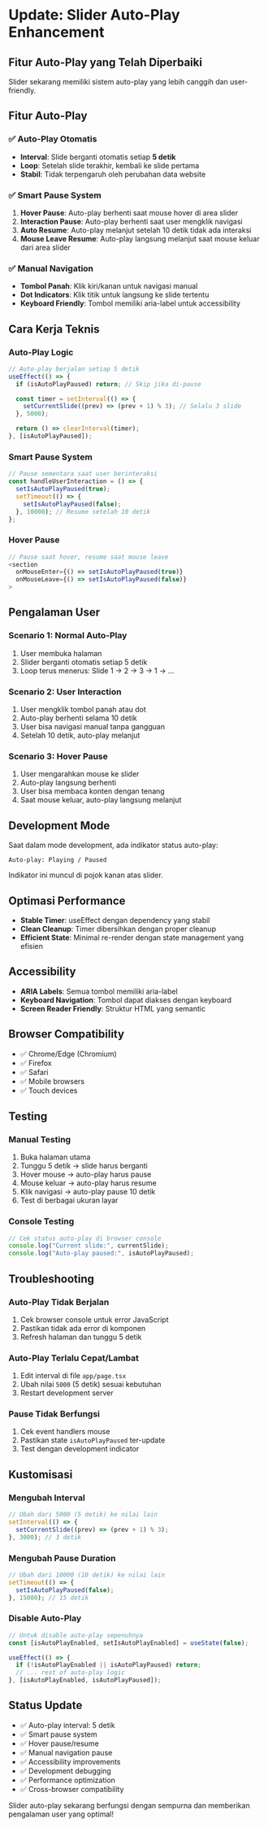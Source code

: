 # Update: Slider Auto-Play Enhancement

## Fitur Auto-Play yang Telah Diperbaiki

Slider sekarang memiliki sistem auto-play yang lebih canggih dan user-friendly.

## Fitur Auto-Play

### ✅ Auto-Play Otomatis

- **Interval**: Slide berganti otomatis setiap **5 detik**
- **Loop**: Setelah slide terakhir, kembali ke slide pertama
- **Stabil**: Tidak terpengaruh oleh perubahan data website

### ✅ Smart Pause System

1. **Hover Pause**: Auto-play berhenti saat mouse hover di area slider
2. **Interaction Pause**: Auto-play berhenti saat user mengklik navigasi
3. **Auto Resume**: Auto-play melanjut setelah 10 detik tidak ada interaksi
4. **Mouse Leave Resume**: Auto-play langsung melanjut saat mouse keluar dari area slider

### ✅ Manual Navigation

- **Tombol Panah**: Klik kiri/kanan untuk navigasi manual
- **Dot Indicators**: Klik titik untuk langsung ke slide tertentu
- **Keyboard Friendly**: Tombol memiliki aria-label untuk accessibility

## Cara Kerja Teknis

### Auto-Play Logic

```javascript
// Auto-play berjalan setiap 5 detik
useEffect(() => {
  if (isAutoPlayPaused) return; // Skip jika di-pause

  const timer = setInterval(() => {
    setCurrentSlide((prev) => (prev + 1) % 3); // Selalu 3 slide
  }, 5000);

  return () => clearInterval(timer);
}, [isAutoPlayPaused]);
```

### Smart Pause System

```javascript
// Pause sementara saat user berinteraksi
const handleUserInteraction = () => {
  setIsAutoPlayPaused(true);
  setTimeout(() => {
    setIsAutoPlayPaused(false);
  }, 10000); // Resume setelah 10 detik
};
```

### Hover Pause

```javascript
// Pause saat hover, resume saat mouse leave
<section
  onMouseEnter={() => setIsAutoPlayPaused(true)}
  onMouseLeave={() => setIsAutoPlayPaused(false)}
>
```

## Pengalaman User

### Scenario 1: Normal Auto-Play

1. User membuka halaman
2. Slider berganti otomatis setiap 5 detik
3. Loop terus menerus: Slide 1 → 2 → 3 → 1 → ...

### Scenario 2: User Interaction

1. User mengklik tombol panah atau dot
2. Auto-play berhenti selama 10 detik
3. User bisa navigasi manual tanpa gangguan
4. Setelah 10 detik, auto-play melanjut

### Scenario 3: Hover Pause

1. User mengarahkan mouse ke slider
2. Auto-play langsung berhenti
3. User bisa membaca konten dengan tenang
4. Saat mouse keluar, auto-play langsung melanjut

## Development Mode

Saat dalam mode development, ada indikator status auto-play:

```
Auto-play: Playing / Paused
```

Indikator ini muncul di pojok kanan atas slider.

## Optimasi Performance

- **Stable Timer**: useEffect dengan dependency yang stabil
- **Clean Cleanup**: Timer dibersihkan dengan proper cleanup
- **Efficient State**: Minimal re-render dengan state management yang efisien

## Accessibility

- **ARIA Labels**: Semua tombol memiliki aria-label
- **Keyboard Navigation**: Tombol dapat diakses dengan keyboard
- **Screen Reader Friendly**: Struktur HTML yang semantic

## Browser Compatibility

- ✅ Chrome/Edge (Chromium)
- ✅ Firefox
- ✅ Safari
- ✅ Mobile browsers
- ✅ Touch devices

## Testing

### Manual Testing

1. Buka halaman utama
2. Tunggu 5 detik → slide harus berganti
3. Hover mouse → auto-play harus pause
4. Mouse keluar → auto-play harus resume
5. Klik navigasi → auto-play pause 10 detik
6. Test di berbagai ukuran layar

### Console Testing

```javascript
// Cek status auto-play di browser console
console.log("Current slide:", currentSlide);
console.log("Auto-play paused:", isAutoPlayPaused);
```

## Troubleshooting

### Auto-Play Tidak Berjalan

1. Cek browser console untuk error JavaScript
2. Pastikan tidak ada error di komponen
3. Refresh halaman dan tunggu 5 detik

### Auto-Play Terlalu Cepat/Lambat

1. Edit interval di file `app/page.tsx`
2. Ubah nilai `5000` (5 detik) sesuai kebutuhan
3. Restart development server

### Pause Tidak Berfungsi

1. Cek event handlers mouse
2. Pastikan state `isAutoPlayPaused` ter-update
3. Test dengan development indicator

## Kustomisasi

### Mengubah Interval

```javascript
// Ubah dari 5000 (5 detik) ke nilai lain
setInterval(() => {
  setCurrentSlide((prev) => (prev + 1) % 3);
}, 3000); // 3 detik
```

### Mengubah Pause Duration

```javascript
// Ubah dari 10000 (10 detik) ke nilai lain
setTimeout(() => {
  setIsAutoPlayPaused(false);
}, 15000); // 15 detik
```

### Disable Auto-Play

```javascript
// Untuk disable auto-play sepenuhnya
const [isAutoPlayEnabled, setIsAutoPlayEnabled] = useState(false);

useEffect(() => {
  if (!isAutoPlayEnabled || isAutoPlayPaused) return;
  // ... rest of auto-play logic
}, [isAutoPlayEnabled, isAutoPlayPaused]);
```

## Status Update

- ✅ Auto-play interval: 5 detik
- ✅ Smart pause system
- ✅ Hover pause/resume
- ✅ Manual navigation pause
- ✅ Accessibility improvements
- ✅ Development debugging
- ✅ Performance optimization
- ✅ Cross-browser compatibility

Slider auto-play sekarang berfungsi dengan sempurna dan memberikan pengalaman user yang optimal!

